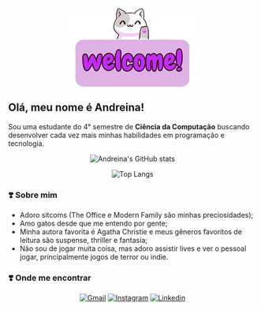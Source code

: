 <div align="center">
  <a href="https://github.com/andromedeh">
    <img align="center" src="welcomeicon.png">
  </a>
</div>

## Olá, meu nome é Andreina! 

Sou uma estudante do 4° semestre de <b>Ciência da Computação</b> buscando desenvolver cada vez mais minhas habilidades em programação e tecnologia. 

<div align="center">

![Andreina's GitHub stats](https://github-readme-stats.vercel.app/api?username=andromedeh&show_icons=true&theme=rose) 

![Top Langs](https://github-readme-stats.vercel.app/api/top-langs/?username=andromedeh&theme=rose&hide_progress=true)

</div>

### ❣️ Sobre mim
- Adoro sitcoms (The Office e Modern Family são minhas preciosidades);
- Amo gatos desde que me entendo por gente;
- Minha autora favorita é Agatha Christie e meus gêneros favoritos de leitura
são suspense, thriller e fantasia;
- Não sou de jogar muita coisa, mas adoro assistir lives e ver o pessoal jogar, principalmente jogos de terror ou indie.

### ❣️ Onde me encontrar

<div align="center">

[![Gmail](https://img.shields.io/badge/Gmail-D14836?style=for-the-badge&logo=gmail&logoColor=white)](https://mailto:andreinanovaes@gmail.com)
[![Instagram](https://img.shields.io/badge/Instagram-E4405F?style=for-the-badge&logo=instagram&logoColor=white)](https://www.instagram.com/andromedeh/)
[![Linkedin](https://img.shields.io/badge/LinkedIn-0077B5?style=for-the-badge&logo=linkedin&logoColor=white)](https://www.linkedin.com/in/andreinamelo)
</div>
